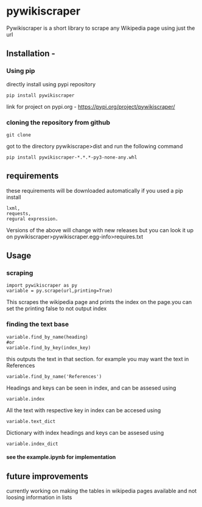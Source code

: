 # pywikiscraper
Pywikiscraper is a short library to scrape any Wikipedia page using just the url


## Installation - 

### Using pip
directly install using pypi repository
```
pip install pywikiscraper
```
link for project on pypi.org - https://pypi.org/project/pywikiscraper/

### cloning the repository from github

```
git clone 
```
got to the directory pywikiscrape>dist and run the following command

```
pip install pywikiscraper-*.*.*-py3-none-any.whl
```

## requirements 

these requirements will be downloaded automatically if you used a pip install
```
lxml,
requests,
regural expression.
```
Versions of the above will change with new releases but you can look it up on pywikiscraper>pywikiscraper.egg-info>requires.txt

## Usage

### scraping

```
import pywikiscraper as py
variable = py.scrape(url,printing=True)
```
 This scrapes the wikipedia page and prints the index on the page.you can set the printing false to not output index

### finding the text base 

```
variable.find_by_name(heading) 
#or
variable.find_by_key(index_key)
```
 this outputs the text in that section. for example you may want the text in References
```
variable.find_by_name('References')
```
 Headings and keys can be seen in index, and can be assesed using


```
variable.index

```

 All the text with respective key in index can be accesed using

```
variable.text_dict
```
 Dictionary with index headings and keys can be assesed using 
```
variable.index_dict
```

#### see the example.ipynb for implementation

## future improvements 

currently working on making the tables in wikipedia pages available and not loosing information in lists

